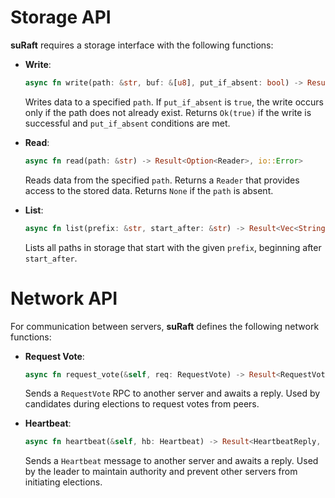 # Storage API

**suRaft** requires a storage interface with the following functions:

- **Write**:

  ```rust
  async fn write(path: &str, buf: &[u8], put_if_absent: bool) -> Result<bool, io::Error>
  ```

  Writes data to a specified `path`. If `put_if_absent` is `true`, the write occurs only if the path does not already exist. Returns `Ok(true)` if the write is successful and `put_if_absent` conditions are met.

- **Read**:

  ```rust
  async fn read(path: &str) -> Result<Option<Reader>, io::Error>
  ```

  Reads data from the specified `path`. Returns a `Reader` that provides access to the stored data. Returns `None` if the `path` is absent.

- **List**:

  ```rust
  async fn list(prefix: &str, start_after: &str) -> Result<Vec<String>, io::Error>
  ```

  Lists all paths in storage that start with the given `prefix`,  beginning after `start_after`.

# Network API

For communication between servers, **suRaft** defines the following network functions:

- **Request Vote**:

  ```rust
  async fn request_vote(&self, req: RequestVote) -> Result<RequestVoteReply, NetError>
  ```

  Sends a `RequestVote` RPC to another server and awaits a reply. Used by candidates during elections to request votes from peers.

- **Heartbeat**:

  ```rust
  async fn heartbeat(&self, hb: Heartbeat) -> Result<HeartbeatReply, NetError>
  ```

  Sends a `Heartbeat` message to another server and awaits a reply. Used by the leader to maintain authority and prevent other servers from initiating elections.
